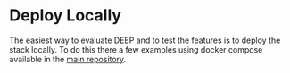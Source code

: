 # Deploy Locally

The easiest way to evaluate DEEP and to test the features is to deploy the stack locally. To do this there a few
examples using docker compose available in the [main repository](https://github.com/intergral/deep/tree/master/examples/docker-compose). 
